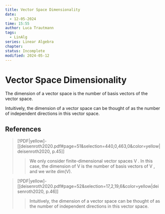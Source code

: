 ```yaml
---
title: Vector Space Dimensionality
date:
  - 12-05-2024
time: 15:55
author: Luca Trautmann
tags:
  - LinAlg
series: Linear Algebra
chapter: 
status: Incomplete
modified: 2024-05-12
---
```





# Vector Space Dimensionality
The dimension of a vector space is the number of basis vectors of the vector space. 

Intuitively, the dimension of a vector space can be thought of as the number of independent directions in this vector space. 


## References

> [!PDF|yellow]- [[deisenroth2020.pdf#page=51&selection=440,0,463,0&color=yellow|deisenroth2020, p.45]]
> > We only consider finite-dimensional vector spaces V . In this case, the dimension of V is the number of basis vectors of V , and we write dim(V).

> [!PDF|yellow]- [[deisenroth2020.pdf#page=52&selection=17,2,19,6&color=yellow|deisenroth2020, p.46]]
> > Intuitively, the dimension of a vector space can be thought of as the number of independent directions in this vector space.
> 
> 